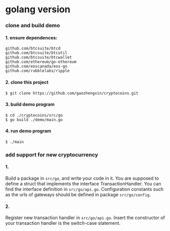 # golang version 
### clone and build demo 
#### 1. ensure dependences:  
`github.com/btcsuite/btcd`  
`github.com/btcsuite/btcutil`  
`github.com/btcsuite/btcwallet`  
`github.com/ethereum/go-ethereum`  
`github.com/eoscanada/eos-go`  
`github.com/rubblelabs/ripple`  
#### 2. clone this project 
`$ git clone https://github.com/gaozhengxin/cryptocoins.git`  
#### 3. build demo program 
`$ cd ./cryptocoins/src/go`  
`$ go build ./demo/main.go`  
#### 4. run demo program 
`$ ./main`  

  
  
  
### add support for new cryptocurrency 
#### 1. 
Build a package in `src/go`, and write your code in it. You are supposed to define a struct that implements the interface  TransactionHandler. You can find the interface definition in `src/go/api.go`. Configuration constants such as the urls of gateways should be defined in package `src/go/config`.
#### 2. 
Register new transaction handler in `src/go/api.go`. Insert the constructor of your transaction handler is the switch-case statement.
